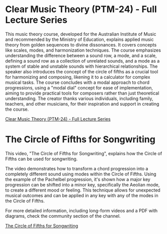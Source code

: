 # Clear Music Theory (PTM-24) - Full Lecture Series

This music theory course, developed for the Australian Institute of Music and recommended by the Ministry of Education, explains applied music theory from golden sequences to divine dissonances. It covers concepts like scales, modes, and harmonization techniques. The course emphasizes understanding the difference between a sound row, a mode, and a scale, defining a sound row as a collection of unrelated sounds, and a mode as a system of stable and unstable sounds with hierarchical relationships. The speaker also introduces the concept of the circle of fifths as a crucial tool for harmonizing and composing, likening it to a calculator for complex musical tasks. The course concludes with a modal approach to chord progressions, using a "modal dial" concept for ease of implementation, aiming to provide practical tools for composers rather than just theoretical understanding. The creator thanks various individuals, including family, teachers, and other musicians, for their inspiration and support in creating the course.

[Clear Music Theory (PTM-24) - Full Lecture Series](https://youtu.be/NqW_iXxYkts?si=WMZ0eY2JdVF9Impb)


# The Circle of Fifths for Songwriting

This video, "The Circle of Fifths for Songwriting", explains how the Circle of Fifths can be used for songwriting.

The video demonstrates how to transform a chord progression into a completely different sound using modes within the Circle of Fifths. Using the example of the Pachelbel progression, it's shown how a major key progression can be shifted into a minor key, specifically the Aeolian mode, to create a different mood or feeling. This technique allows for unexpected musical outcomes and can be applied in any key with any of the modes in the Circle of Fifths.

For more detailed information, including long-form videos and a PDF with diagrams, check the community section of the channel.

[The Circle of Fifths for Songwriting](https://www.youtube.com/watch?v=NYf1jU_l4s0)